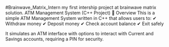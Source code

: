 #Brainwave_Matrix_Intern
my first intership project at brainwave matrix solution.
ATM Management System (C++ Project)
📌 Overview
This is a simple ATM Management System written in C++ that allows users to:
✔ Withdraw money
✔ Deposit money
✔ Check account balance
✔ Exit safely

It simulates an ATM interface with options to interact with Current and Savings accounts, requiring a PIN for security.
